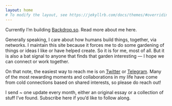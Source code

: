 ```yaml
---
layout: home
# To modify the layout, see https://jekyllrb.com/docs/themes/#overriding-theme-defaults
---
```


Currently I’m building <a href="http://backdrop.so" target="_blank">Backdrop.so</a>. Read more about me here.

Generally speaking, I care about how humans build things, together, via networks. I maintain this site because it forces me to do some gardening of things or ideas I like or have helped create. So it is for me, most of all. But it is also a bat signal to anyone that finds that garden interesting — I hope we can connect or work together.

On that note, the easiest way to reach me is on [Twitter][mytwitter] or [Telegram][mytelegram]. Many of the most rewarding moments and collaborations in my life have come from cold connections based on shared interests, so please do reach out!

I send ~ one update every month, either an original essay or a collection of stuff I’ve found. Subscribe here if you’d like to follow along.

[mytwitter]: http://twitter.com/joey_Debruin
[mytelegram]: http://t.me/jdebr
